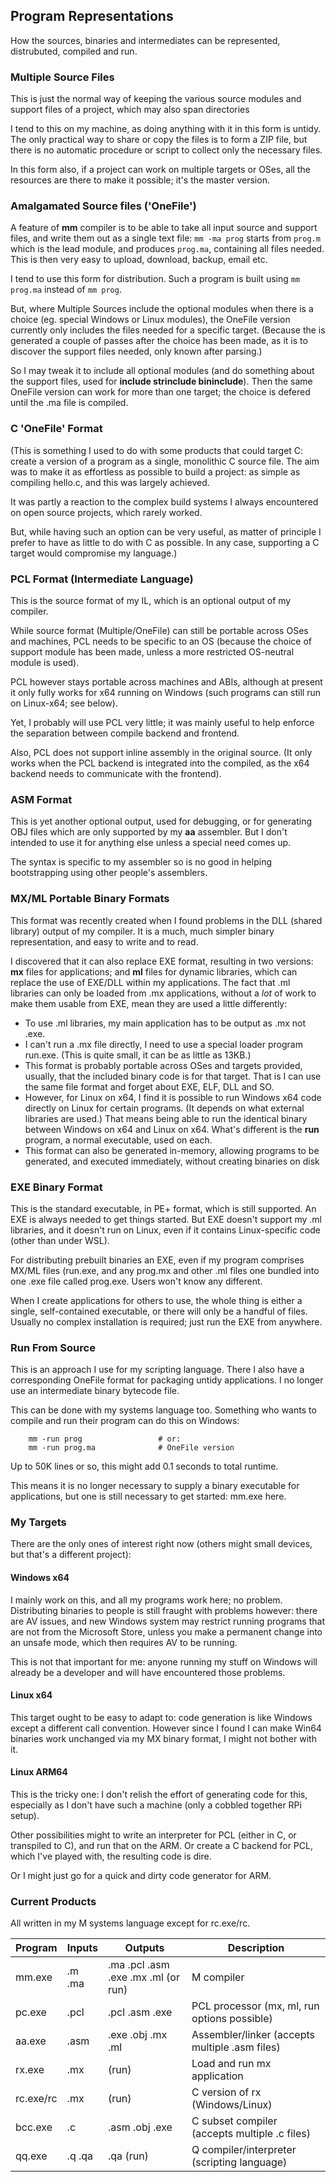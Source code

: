 ## Program Representations

How the sources, binaries and intermediates can be represented, distrubuted, compiled and run.

### Multiple Source Files

This is just the normal way of keeping the various source modules and support files of a project, which may also span directories

I tend to this on my machine, as doing anything with it in this form is untidy. The only practical way to share or copy the files is to form a ZIP file, but there is no automatic procedure or script to collect only the necessary files.

In this form also, if a project can work on multiple targets or OSes, all the resources are there to make it possible; it's the master version.

### Amalgamated Source files ('OneFile')

A feature of **mm** compiler is to be able to take all input source and support files, and write them out as a single text file: `mm -ma prog` starts from `prog.m` which is the lead module, and produces `prog.ma`, containing all files needed. This is then very easy to upload, download, backup, email etc.

I tend to use this form for distribution. Such a program is built using `mm prog.ma` instead of `mm prog`.

But, where Multiple Sources include the optional modules when there is a choice (eg. special Windows or Linux modules), the OneFile version currently only includes the files needed for a specific target. (Because the is generated a couple of passes after the choice has been made, as it is to discover the support files needed, only known after parsing.)

So I may tweak it to include all optional modules (and do something about the support files, used for **include strinclude bininclude**). Then the same OneFile version can work for more than one target; the choice is defered until the .ma file is compiled.

### C 'OneFile' Format

(This is something I used to do with some products that could target C: create a version of a program as a single, monolithic C source file. The aim was to make it as effortless as possible to build a project: as simple as compiling hello.c, and this was largely achieved.

It was partly a reaction to the complex build systems I always encountered on open source projects, which rarely worked.

But, while having such an option can be very useful, as matter of principle I prefer to have as little to do with C as possible. In any case, supporting a C target would compromise my language.)


### PCL Format (Intermediate Language)

This is the source format of my IL, which is an optional output of my compiler.

While source format (Multiple/OneFile) can still be portable across OSes and machines, PCL needs to be specific to an OS (because the choice of support module has been made, unless a more restricted OS-neutral module is used).

PCL however stays portable across machines and ABIs, although at present it only fully works for x64 running on Windows (such programs can still run on Linux-x64; see below).

Yet, I probably will use PCL very little; it was mainly useful to help enforce the separation between compile backend and frontend.

Also, PCL does not support inline assembly in the original source. (It only works when the PCL backend is integrated into the compiled, as the x64 backend needs to communicate with the frontend).

### ASM Format

This is yet another optional output, used for debugging, or for generating OBJ files which are only supported by my **aa** assembler. But I don't intended to use it for anything else unless a special need comes up.

The syntax is specific to my assembler so is no good in helping bootstrapping using other people's assemblers.

### MX/ML Portable Binary Formats

This format was recently created when I found problems in the DLL (shared library) output of my compiler. It is a much, much simpler binary representation, and easy to write and to read.

I discovered that it can also replace EXE format, resulting in two versions: **mx** files for applications; and **ml** files for dynamic libraries, which can replace the use of EXE/DLL within my applications. The fact that .ml libraries can only be loaded from .mx applications, without a *lot* of work to make them usable from EXE, mean they are used a little differently:

* To use .ml libraries, my main application has to be output as .mx not .exe.
* I can't run a .mx file directly, I need to use a special loader program run.exe. (This is quite small, it can be as little as 13KB.)
* This format is probably portable across OSes and targets provided, usually, that the included binary code is for that target. That is I can use the same file format and forget about EXE, ELF, DLL and SO.
* However, for Linux on x64, I find it is possible to run Windows x64 code directly on Linux for certain programs. (It depends on what external libraries are used.) That means being able to run the identical binary between Windows on x64 and Linux on x64. What's different is the **run** program, a normal executable, used on each.
* This format can also be generated in-memory, allowing programs to be generated, and executed immediately, without creating binaries on disk

### EXE Binary Format

This is the standard executable, in PE+ format, which is still supported. An EXE is always needed to get things started. But EXE doesn't support my .ml libraries, and it doesn't run on Linux, even if it contains Linux-specific code (other than under WSL).

For distributing prebuilt binaries an EXE, even if my program comprises MX/ML files (run.exe, and any prog.mx and other .ml files one bundled into one .exe file called prog.exe. Users won't know any different.

When I create applications for others to use, the whole thing is either a single, self-contained executable, or there will only be a handful of files. Usually no complex installation is required; just run the EXE from anywhere.

### Run From Source

This is an approach I use for my scripting language. There I also have a corresponding OneFile format for packaging untidy applications. I no longer use an intermediate binary bytecode file.

This can be done with my systems language too. Something who wants to compile and run their program can do this on Windows:
````
    mm -run prog                 # or:
    mm -run prog.ma              # OneFile version
````
Up to 50K lines or so, this might add 0.1 seconds to total runtime.

This means it is no longer necessary to supply a binary executable for applications, but one is still necessary to get started: mm.exe here.

### My Targets

There are the only ones of interest right now (others might small devices, but that's a different project):

#### Windows x64

I mainly work on this, and all my programs work here; no problem. Distributing binaries to people is still fraught with problems however: there are AV issues, and new Windows system may restrict running programs that are not from the Microsoft Store, unless you make a permanent change into an unsafe mode, which then requires AV to be running.

This is not that important for me: anyone running my stuff on Windows will already be a developer and will have encountered those problems.

#### Linux x64

This target ought to be easy to adapt to: code generation is like Windows except a different call convention. However since I found I can make Win64 binaries work unchanged via my MX binary format, I might not bother with it.

#### Linux ARM64

This is the tricky one: I don't relish the effort of generating code for this, especially as I don't have such a machine (only a cobbled together RPi setup).

Other possibilities might to write an interpreter for PCL (either in C, or transpiled to C), and run that on the ARM. Or create a C backend for PCL, which I've played with, the resulting code is dire.

Or I might just go for a quick and dirty code generator for ARM.

### Current Products

All written in my M systems language except for rc.exe\/rc.

Program | Inputs | Outputs | Description
--- | --- | --- | ---
mm.exe | .m .ma | .ma .pcl .asm .exe .mx .ml (or run) | M compiler
pc.exe | .pcl | .pcl .asm .exe | PCL processor (mx, ml, run options possible)
aa.exe | .asm | .exe .obj .mx .ml | Assembler/linker (accepts multiple .asm files)
rx.exe | .mx | (run) | Load and run mx application
rc.exe\/rc | .mx | (run) | C version of rx (Windows/Linux)
bcc.exe | .c | .asm .obj .exe | C subset compiler (accepts multiple .c files)
qq.exe | .q .qa | .qa (run) | Q compiler/interpreter (scripting language)
